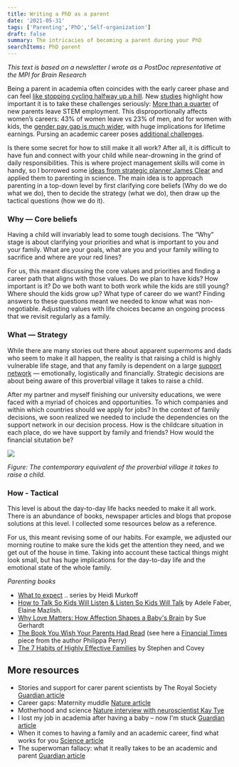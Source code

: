 ```yaml
---
title: Writing a PhD as a parent
date: '2021-05-31'
tags: ['Parenting','PhD','Self-organization']
draft: false
summary: The intricacies of becoming a parent during your PhD
searchItems: PhD parent
---
```


_This text is based on a newsletter I wrote as a PostDoc representative at the MPI for Brain Research_

Being a parent in academia often coincides with the early career phase and can feel [like stopping cycling halfway up a hill](https://www.sciencemag.org/careers/2017/10/when-it-comes-having-family-and-academic-career-find-what-works-you). New [studies](https://www.pnas.org/content/early/2019/02/12/1810862116) highlight how important it is to take these challenges seriously: [More than a quarter](https://www.sciencemag.org/careers/2019/02/after-baby-28-new-parents-leave-full-time-stem-work) of new parents leave STEM employment. This disproportionally affects women’s careers: 43% of women leave vs 23% of men, and for women with kids, the [gender pay gap is much wider](https://www.bloomberg.com/news/articles/2019-04-10/the-pay-check-what-having-kids-does-to-women-s-pay), with huge implications for lifetime earnings. Pursing an academic career poses [additional challenges](https://www.theatlantic.com/sexes/archive/2013/07/for-female-scientists-theres-no-good-time-to-have-children/278165/).

Is there some secret for how to still make it all work? After all, it is difficult to have fun and connect with your child while near-drowning in the grind of daily responsibilities. This is where project management skills will come in handy, so I borrowed some [ideas from strategic planner James Clear](https://jamesclear.com/3-stages-of-failure) and applied them to parenting in science. The main idea is to approach parenting in a top-down level by first clarifying core beliefs (Why do we do what we do), then to decide the strategy (what we do), then draw up the tactical questions (how we do it).

### Why — Core beliefs

Having a child will invariably lead to some tough decisions. The “Why” stage is about clarifying your priorities and what is important to you and your family. What are your goals, what are you and your family willing to sacrifice and where are your red lines?

For us, this meant discussing the core values and priorities and finding a career path that aligns with those values. Do we plan to have kids? How important is it? Do we both want to both work while the kids are still young? Where should the kids grow up? What type of career do we want? Finding answers to these questions meant we needed to know what was non-negotiable. Adjusting values with life choices became an ongoing process that we revisit regularly as a family. 

### What — Strategy

While there are many stories out there about apparent supermoms and dads who seem to make it all happen, the reality is that raising a child is highly vulnerable life stage, and that any family is dependent on a large [support network](https://www.theguardian.com/higher-education-network/blog/2012/aug/17/academic-careers-work-life-balance) — emotionally, logistically and financially. Strategic decisions are about being aware of this proverbial village it takes to raise a child.

After my partner and myself finishing our university educations, we were faced with a myriad of choices and opportunities. To which companies and within which countries should we apply for jobs? In the context of family decisions, we soon realized we needed to include the dependencies on the support network in our decision process. How is the childcare situation in each place, do we have support by family and friends? How would the financial situtation be?

![](/static/images/MentalHealth_ParentsInAcademia_strategy.png)

_Figure: The contemporary equivalent of the proverbial village it takes to raise a child._

### How - Tactical

This level is about the day-to-day life hacks needed to make it all work. There is an abundance of books, newspaper articles and blogs that propose solutions at this level. I collected some resources below as a reference.

For us, this meant revising some of our habits. For example, we adjusted our morning routine to make sure the kids get the attention they need, and we get out of the house in time. Taking into account these tactical things might look small, but has huge implications for the day-to-day life and the emotional state of the whole family.  

*Parenting books*

- [What to expect](https://www.theguardian.com/higher-education-network/blog/2012/aug/17/academic-careers-work-life-balance) .. series by Heidi Murkoff
- [How to Talk So Kids Will Listen & Listen So Kids Will Talk](https://www.theguardian.com/higher-education-network/blog/2012/aug/17/academic-careers-work-life-balance) by Adele Faber, Elaine Mazlish.
- [Why Love Matters: How Affection Shapes a Baby's Brain](https://www.theguardian.com/higher-education-network/blog/2012/aug/17/academic-careers-work-life-balance) by Sue Gerhardt
- [The Book You Wish Your Parents Had Read](https://www.amazon.com/Book-Wish-Your-Parents-Children-ebook/dp/B07GRBB9WQ) (see here a [Financial Times](https://www.amazon.com/Book-Wish-Your-Parents-Children-ebook/dp/B07GRBB9WQ) piece from the author Philippa Perry)
- [The 7 Habits of Highly Effective Families](https://www.amazon.com/Book-Wish-Your-Parents-Children-ebook/dp/B07GRBB9WQ) by Stephen and Covey

## More resources

- Stories and support for carer parent scientists by The Royal Society [Guardian article](https://www.theguardian.com/higher-education-network/2016/mar/07/the-scientists-dilemma-can-you-be-a-parent-a-partner-a-friend-andascientist)
- Career gaps: Maternity muddle [Nature article](https://www.nature.com/naturejobs/science/articles/10.1038/nj7500-389a)
- Motherhood and science [Nature interview with neuroscientist Kay Tye](blogs.nature.com/naturejobs/2014/05/15/motherhood-and-science/)
- I lost my job in academia after having a baby – now I'm stuck [Guardian article](https://www.theguardian.com/higher-education-network/2017/feb/10/i-was-made-redundant-after-having-a-baby-i-worry-i-wont-find-another-job)
- When it comes to having a family and an academic career, find what works for you [Science article](https://www.sciencemag.org/careers/2017/10/when-it-comes-having-family-and-academic-career-find-what-works-you)
- The superwoman fallacy: what it really takes to be an academic and parent [Guardian article](https://www.theguardian.com/higher-education-network/blog/2012/aug/17/academic-careers-work-life-balance)
